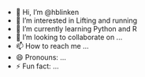 - 👋 Hi, I’m @hblinken
- 👀 I’m interested in Lifting and running
- 🌱 I’m currently learning Python and R
- 💞️ I’m looking to collaborate on ...
- 📫 How to reach me ...
- 😄 Pronouns: ...
- ⚡ Fun fact: ...

<!---
hblinken/hblinken is a ✨ special ✨ repository because its `README.md` (this file) appears on your GitHub profile.
You can click the Preview link to take a look at your changes.
--->
